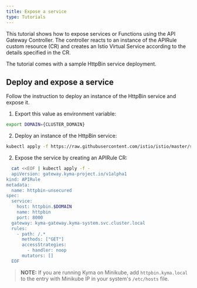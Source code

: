 ```yaml
---
title: Expose a service
type: Tutorials
---
```


This tutorial shows how to expose services or Functions using the API Gateway Controller. The controller reacts to an instance of the APIRule custom resource (CR) and creates an Istio Virtual Service according to the details specified in the CR.

The tutorial comes with a sample HttpBin service deployment.

## Deploy and expose a service

Follow the instruction to deploy an instance of the HttpBin service and expose it.

1. Export this value as environment variable:

```bash
export DOMAIN={CLUSTER_DOMAIN}
```


2. Deploy an instance of the HttpBin service:

  ```bash
  kubectl apply -f https://raw.githubusercontent.com/istio/istio/master/samples/httpbin/httpbin.yaml
  ```

2. Expose the service by creating an APIRule CR:

```bash
  cat <<EOF | kubectl apply -f -
  apiVersion: gateway.kyma-project.io/v1alpha1
kind: APIRule
metadata:
  name: httpbin-unsecured
spec:
  service:
    host: httpbin.$DOMAIN
    name: httpbin
    port: 8000
  gateway: kyma-gateway.kyma-system.svc.cluster.local
  rules:
    - path: /.*
      methods: ["GET"]
      accessStrategies:
        - handler: noop
      mutators: []
  EOF
  ```

>**NOTE:** If you are running Kyma on Minikube, add `httpbin.kyma.local` to the entry with Minikube IP in your system's `/etc/hosts` file.